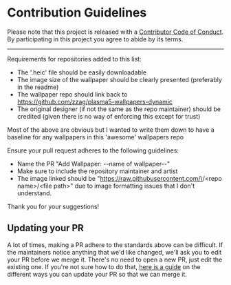 # Contribution Guidelines

Please note that this project is released with a
[Contributor Code of Conduct](code-of-conduct.md). By participating in this
project you agree to abide by its terms.

---

Requirements for repositories added to this list:
- The '.heic' file should be easily downloadable
- The image size of the wallpaper should be clearly presented (preferably in the readme)
- The wallpaper repo should link back to <https://github.com/zzag/plasma5-wallpapers-dynamic>
- The original designer (if not the same as the repo maintainer) should be credited (given there is no way of enforcing this except for trust)

Most of the above are obvious but I wanted to write them down to have a baseline for any wallpapers in this 'awesome' wallpapers repo  



Ensure your pull request adheres to the following guidelines:

- Name the PR "Add Wallpaper: --name of wallpaper--"
- Make sure to include the repository maintainer and artist
- The image linked should be "https://raw.githubusercontent.com/\<username>/\<repo name>/\<file path>" due to image formatting issues that I don't understand.

Thank you for your suggestions!


## Updating your PR

A lot of times, making a PR adhere to the standards above can be difficult.
If the maintainers notice anything that we'd like changed, we'll ask you to
edit your PR before we merge it. There's no need to open a new PR, just edit
the existing one. If you're not sure how to do that,
[here is a guide](https://github.com/RichardLitt/knowledge/blob/master/github/amending-a-commit-guide.md)
on the different ways you can update your PR so that we can merge it.
